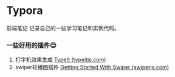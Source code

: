 # Typora
 前端笔记
 记录自己的一些学习笔记和实例代码。

### 一些好用的插件😊

1. 打字机效果生成 [TypeIt (typeitjs.com)](https://typeitjs.com/)
2. swiper轮播图插件 [Getting Started With Swiper (swiperjs.com)](https://swiperjs.com/get-started) 


